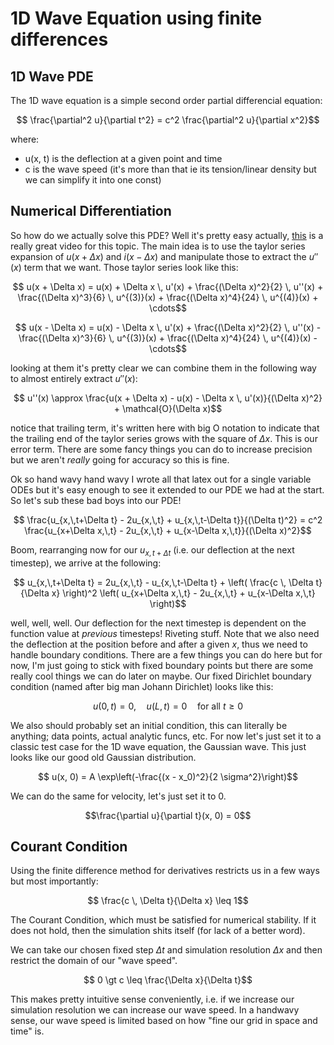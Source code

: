 # 1D Wave Equation using finite differences

## 1D Wave PDE
The 1D wave equation is a simple second order partial differencial equation:

```math
  \frac{\partial^2 u}{\partial t^2} = c^2 \frac{\partial^2 u}{\partial x^2}
```

where:
- u(x, t) is the deflection at a given point and time
- c is the wave speed (it's more than that ie its tension/linear density but we can simplify it into one const)


## Numerical Differentiation
So how do we actually solve this PDE? Well it's pretty easy actually, [this](https://www.youtube.com/watch?v=dKyqCPjhv0I) is a really great video for this topic.
The main idea is to use the taylor series expansion of $u(x + \Delta x)$ and $i(x - \Delta x)$ and manipulate those to extract the $u''(x)$ term that we want. Those taylor series look like this:
```math
  u(x + \Delta x) = u(x) + \Delta x \, u'(x) + \frac{(\Delta x)^2}{2} \, u''(x) + \frac{(\Delta x)^3}{6} \, u^{(3)}(x) + \frac{(\Delta x)^4}{24} \, u^{(4)}(x) + \cdots
```
```math
  u(x - \Delta x) = u(x) - \Delta x \, u'(x) + \frac{(\Delta x)^2}{2} \, u''(x) - \frac{(\Delta x)^3}{6} \, u^{(3)}(x) + \frac{(\Delta x)^4}{24} \, u^{(4)}(x) - \cdots
```

looking at them it's pretty clear we can combine them in the following way to almost entirely extract $u''(x)$:
```math
  u''(x) \approx \frac{u(x + \Delta x) - u(x) - \Delta x \, u'(x)}{(\Delta x)^2} + \mathcal{O}(\Delta x)
```
notice that trailing term, it's written here with big O notation to indicate that the trailing end of the taylor series grows with the square of $\Delta x$. This is our error term. There are some fancy things you can do to increase precision but we aren't *really* going for accuracy so this is fine.

Ok so hand wavy hand wavy I wrote all that latex out for a single variable ODEs but it's easy enough to see it extended to our PDE we had at the start. So let's sub these bad boys into our PDE!
```math
  \frac{u_{x,\,t+\Delta t} - 2u_{x,\,t} + u_{x,\,t-\Delta t}}{(\Delta t)^2}
  =
  c^2 \frac{u_{x+\Delta x,\,t} - 2u_{x,\,t} + u_{x-\Delta x,\,t}}{(\Delta x)^2}
```

Boom, rearranging now for our $u_{x,t+\Delta t}$ (i.e. our deflection at the next timestep), we arrive at the following:
```math
  u_{x,\,t+\Delta t} =
  2u_{x,\,t} - u_{x,\,t-\Delta t} +
  \left( \frac{c \, \Delta t}{\Delta x} \right)^2
  \left( u_{x+\Delta x,\,t} - 2u_{x,\,t} + u_{x-\Delta x,\,t} \right)
```
well, well, well. Our deflection for the next timestep is dependent on the function value at *previous* timesteps! Riveting stuff.
Note that we also need the deflection at the position before and after a given $x$, thus we need to handle boundary conditions. There are a few things you can do here but for now, I'm just going to stick with fixed boundary points but there are some really cool things we can do later on maybe.
Our fixed Dirichlet boundary condition (named after big man Johann Dirichlet) looks like this:
```math
  u(0, t) = 0, \quad u(L, t) = 0 \quad \text{for all } t \geq 0
```

We also should probably set an initial condition, this can literally be anything; data points, actual analytic funcs, etc. For now let's just set it to a classic test case for the 1D wave equation, the Gaussian wave. This just looks like our good old Gaussian distribution.
```math
  u(x, 0) = A \exp\left(-\frac{(x - x_0)^2}{2 \sigma^2}\right)
```
We can do the same for velocity, let's just set it to 0.
```math
\frac{\partial u}{\partial t}(x, 0) = 0
```

## Courant Condition
Using the finite difference method for derivatives restricts us in a few ways but most importantly:

```math
  \frac{c \, \Delta t}{\Delta x} \leq 1
```

The Courant Condition, which must be satisfied for numerical stability. If it does not hold, then the simulation shits itself (for lack of a better word).

We can take our chosen fixed step $\Delta t$ and simulation resolution $\Delta x$ and then restrict the domain of our "wave speed".

```math
  0 \gt c \leq \frac{\Delta x}{\Delta t}
```

This makes pretty intuitive sense conveniently, i.e. if we increase our simulation resolution we can increase our wave speed. In a handwavy sense, our wave speed is limited based on how "fine our grid in space and time" is.
